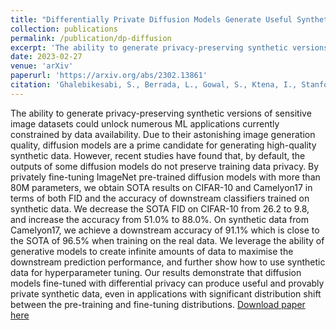 ```yaml
---
title: "Differentially Private Diffusion Models Generate Useful Synthetic Images (Best Student Paper Award at FL'IJCAI 2023)"
collection: publications
permalink: /publication/dp-diffusion
excerpt: 'The ability to generate privacy-preserving synthetic versions of sensitive image datasets could unlock numerous ML applications currently constrained by data availability. Due to their astonishing image generation quality, diffusion models are a prime candidate for generating high-quality synthetic data. However, recent studies have found that, by default, the outputs of some diffusion models do not preserve training data privacy. By privately fine-tuning ImageNet pre-trained diffusion models with more than 80M parameters, we obtain SOTA results on CIFAR-10 and Camelyon17 in terms of both FID and the accuracy of downstream classifiers trained on synthetic data. We decrease the SOTA FID on CIFAR-10 from 26.2 to 9.8, and increase the accuracy from 51.0% to 88.0%. On synthetic data from Camelyon17, we achieve a downstream accuracy of 91.1% which is close to the SOTA of 96.5% when training on the real data. We leverage the ability of generative models to create infinite amounts of data to maximise the downstream prediction performance, and further show how to use synthetic data for hyperparameter tuning. Our results demonstrate that diffusion models fine-tuned with differential privacy can produce useful and provably private synthetic data, even in applications with significant distribution shift between the pre-training and fine-tuning distributions.'
date: 2023-02-27
venue: 'arXiv'
paperurl: 'https://arxiv.org/abs/2302.13861'
citation: 'Ghalebikesabi, S., Berrada, L., Gowal, S., Ktena, I., Stanforth, R., Hayes, J., ... & Balle, B. (2023). &quot; Differentially private diffusion models generate useful synthetic images. &quot; <i>arXiv preprint arXiv:2302.13861.</i>.'
---
```

The ability to generate privacy-preserving synthetic versions of sensitive image datasets could unlock numerous ML applications currently constrained by data availability. Due to their astonishing image generation quality, diffusion models are a prime candidate for generating high-quality synthetic data. However, recent studies have found that, by default, the outputs of some diffusion models do not preserve training data privacy. By privately fine-tuning ImageNet pre-trained diffusion models with more than 80M parameters, we obtain SOTA results on CIFAR-10 and Camelyon17 in terms of both FID and the accuracy of downstream classifiers trained on synthetic data. We decrease the SOTA FID on CIFAR-10 from 26.2 to 9.8, and increase the accuracy from 51.0% to 88.0%. On synthetic data from Camelyon17, we achieve a downstream accuracy of 91.1% which is close to the SOTA of 96.5% when training on the real data. We leverage the ability of generative models to create infinite amounts of data to maximise the downstream prediction performance, and further show how to use synthetic data for hyperparameter tuning. Our results demonstrate that diffusion models fine-tuned with differential privacy can produce useful and provably private synthetic data, even in applications with significant distribution shift between the pre-training and fine-tuning distributions.
[Download paper here](https://arxiv.org/abs/2302.13861)
